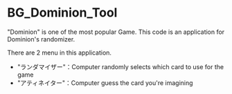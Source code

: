 # BG_Dominion_Tool

"Dominion" is one of the most popular Game.
This code is an application for Dominion's randomizer.

There are 2 menu in this application. 
 - "ランダマイザー"：Computer randomly selects which card to use for the game
 - "アティネイター"：Computer guess the card you're imagining
